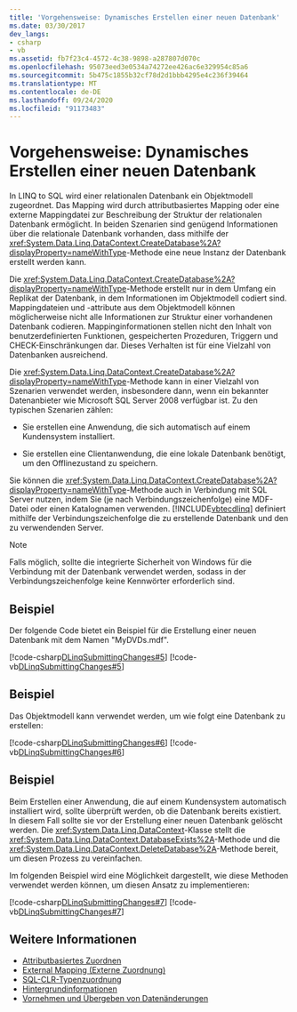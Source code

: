 ```yaml
---
title: 'Vorgehensweise: Dynamisches Erstellen einer neuen Datenbank'
ms.date: 03/30/2017
dev_langs:
- csharp
- vb
ms.assetid: fb7f23c4-4572-4c38-9898-a287807d070c
ms.openlocfilehash: 95073eed3e0534a74272ee426ac6e329954c85a6
ms.sourcegitcommit: 5b475c1855b32cf78d2d1bbb4295e4c236f39464
ms.translationtype: MT
ms.contentlocale: de-DE
ms.lasthandoff: 09/24/2020
ms.locfileid: "91173483"
---
```

# <a name="how-to-dynamically-create-a-database"></a>Vorgehensweise: Dynamisches Erstellen einer neuen Datenbank

In LINQ to SQL wird einer relationalen Datenbank ein Objektmodell zugeordnet. Das Mapping wird durch attributbasiertes Mapping oder eine externe Mappingdatei zur Beschreibung der Struktur der relationalen Datenbank ermöglicht. In beiden Szenarien sind genügend Informationen über die relationale Datenbank vorhanden, dass mithilfe der <xref:System.Data.Linq.DataContext.CreateDatabase%2A?displayProperty=nameWithType>-Methode eine neue Instanz der Datenbank erstellt werden kann.  
  
 Die <xref:System.Data.Linq.DataContext.CreateDatabase%2A?displayProperty=nameWithType>-Methode erstellt nur in dem Umfang ein Replikat der Datenbank, in dem Informationen im Objektmodell codiert sind. Mappingdateien und -attribute aus dem Objektmodell können möglicherweise nicht alle Informationen zur Struktur einer vorhandenen Datenbank codieren. Mappinginformationen stellen nicht den Inhalt von benutzerdefinierten Funktionen, gespeicherten Prozeduren, Triggern und CHECK-Einschränkungen dar. Dieses Verhalten ist für eine Vielzahl von Datenbanken ausreichend.  
  
 Die <xref:System.Data.Linq.DataContext.CreateDatabase%2A?displayProperty=nameWithType>-Methode kann in einer Vielzahl von Szenarien verwendet werden, insbesondere dann, wenn ein bekannter Datenanbieter wie Microsoft SQL Server 2008 verfügbar ist. Zu den typischen Szenarien zählen:  
  
- Sie erstellen eine Anwendung, die sich automatisch auf einem Kundensystem installiert.  
  
- Sie erstellen eine Clientanwendung, die eine lokale Datenbank benötigt, um den Offlinezustand zu speichern.  
  
 Sie können die <xref:System.Data.Linq.DataContext.CreateDatabase%2A?displayProperty=nameWithType>-Methode auch in Verbindung mit SQL Server nutzen, indem Sie (je nach Verbindungszeichenfolge) eine MDF-Datei oder einen Katalognamen verwenden. [!INCLUDE[vbtecdlinq](../../../../../../includes/vbtecdlinq-md.md)] definiert mithilfe der Verbindungszeichenfolge die zu erstellende Datenbank und den zu verwendenden Server.  
  
> [!NOTE]
> Falls möglich, sollte die integrierte Sicherheit von Windows für die Verbindung mit der Datenbank verwendet werden, sodass in der Verbindungszeichenfolge keine Kennwörter erforderlich sind.  
  
## <a name="example"></a>Beispiel  

 Der folgende Code bietet ein Beispiel für die Erstellung einer neuen Datenbank mit dem Namen "MyDVDs.mdf".  
  
 [!code-csharp[DLinqSubmittingChanges#5](../../../../../../samples/snippets/csharp/VS_Snippets_Data/DLinqSubmittingChanges/cs/Program.cs#5)]
 [!code-vb[DLinqSubmittingChanges#5](../../../../../../samples/snippets/visualbasic/VS_Snippets_Data/DLinqSubmittingChanges/vb/Module1.vb#5)]  
  
## <a name="example"></a>Beispiel  

 Das Objektmodell kann verwendet werden, um wie folgt eine Datenbank zu erstellen:  
  
 [!code-csharp[DLinqSubmittingChanges#6](../../../../../../samples/snippets/csharp/VS_Snippets_Data/DLinqSubmittingChanges/cs/Program.cs#6)]
 [!code-vb[DLinqSubmittingChanges#6](../../../../../../samples/snippets/visualbasic/VS_Snippets_Data/DLinqSubmittingChanges/vb/Module1.vb#6)]  
  
## <a name="example"></a>Beispiel  

 Beim Erstellen einer Anwendung, die auf einem Kundensystem automatisch installiert wird, sollte überprüft werden, ob die Datenbank bereits existiert. In diesem Fall sollte sie vor der Erstellung einer neuen Datenbank gelöscht werden. Die <xref:System.Data.Linq.DataContext>-Klasse stellt die <xref:System.Data.Linq.DataContext.DatabaseExists%2A>-Methode und die <xref:System.Data.Linq.DataContext.DeleteDatabase%2A>-Methode bereit, um diesen Prozess zu vereinfachen.  
  
 Im folgenden Beispiel wird eine Möglichkeit dargestellt, wie diese Methoden verwendet werden können, um diesen Ansatz zu implementieren:  
  
 [!code-csharp[DLinqSubmittingChanges#7](../../../../../../samples/snippets/csharp/VS_Snippets_Data/DLinqSubmittingChanges/cs/Program.cs#7)]
 [!code-vb[DLinqSubmittingChanges#7](../../../../../../samples/snippets/visualbasic/VS_Snippets_Data/DLinqSubmittingChanges/vb/Module1.vb#7)]  
  
## <a name="see-also"></a>Weitere Informationen

- [Attributbasiertes Zuordnen](attribute-based-mapping.md)
- [External Mapping (Externe Zuordnung)](external-mapping.md)
- [SQL-CLR-Typenzuordnung](sql-clr-type-mapping.md)
- [Hintergrundinformationen](background-information.md)
- [Vornehmen und Übergeben von Datenänderungen](making-and-submitting-data-changes.md)
